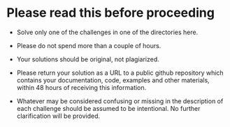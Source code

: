 # Please read this before proceeding

* Solve only one of the challenges in one of the directories here. 

* Please do not spend more than a couple of hours. 

* Your solutions should be original, not plagiarized. 

* Please return your solution as a URL to a public github repository which contains your documentation, code, examples and other materials, within 48 hours of receiving this information.

* Whatever may be considered confusing or missing in the description of each challenge should be assumed to be intentional.  No further clarification will be provided.

